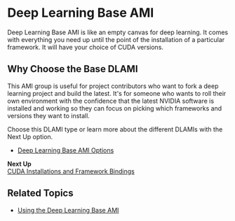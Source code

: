 # Deep Learning Base AMI<a name="overview-base"></a>

Deep Learning Base AMI is like an empty canvas for deep learning\. It comes with everything you need up until the point of the installation of a particular framework\. It will have your choice of CUDA versions\. 

## Why Choose the Base DLAMI<a name="base-why"></a>

This AMI group is useful for project contributors who want to fork a deep learning project and build the latest\. It's for someone who wants to roll their own environment with the confidence that the latest NVIDIA software is installed and working so they can focus on picking which frameworks and versions they want to install\. 

Choose this DLAMI type or learn more about the different DLAMIs with the Next Up option\.
+ [Deep Learning Base AMI Options](base.md)

**Next Up**  
[CUDA Installations and Framework Bindings](overview-cuda.md)

## Related Topics<a name="w95aab7b5c15b7"></a>
+ [Using the Deep Learning Base AMI](tutorial-base.md)